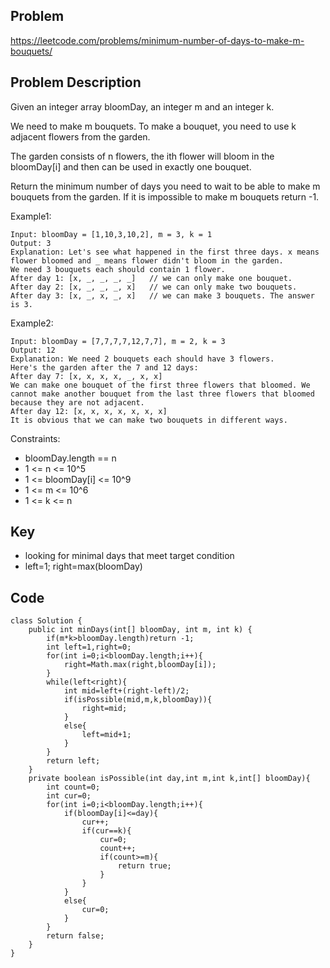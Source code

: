 ## Problem

https://leetcode.com/problems/minimum-number-of-days-to-make-m-bouquets/

## Problem Description

Given an integer array bloomDay, an integer m and an integer k.

We need to make m bouquets. To make a bouquet, you need to use k adjacent flowers from the garden.

The garden consists of n flowers, the ith flower will bloom in the bloomDay[i] and then can be used in exactly one bouquet.

Return the minimum number of days you need to wait to be able to make m bouquets from the garden. If it is impossible to make m bouquets return -1.

Example1:

```
Input: bloomDay = [1,10,3,10,2], m = 3, k = 1
Output: 3
Explanation: Let's see what happened in the first three days. x means flower bloomed and _ means flower didn't bloom in the garden.
We need 3 bouquets each should contain 1 flower.
After day 1: [x, _, _, _, _]   // we can only make one bouquet.
After day 2: [x, _, _, _, x]   // we can only make two bouquets.
After day 3: [x, _, x, _, x]   // we can make 3 bouquets. The answer is 3.
```

Example2:

```
Input: bloomDay = [7,7,7,7,12,7,7], m = 2, k = 3
Output: 12
Explanation: We need 2 bouquets each should have 3 flowers.
Here's the garden after the 7 and 12 days:
After day 7: [x, x, x, x, _, x, x]
We can make one bouquet of the first three flowers that bloomed. We cannot make another bouquet from the last three flowers that bloomed because they are not adjacent.
After day 12: [x, x, x, x, x, x, x]
It is obvious that we can make two bouquets in different ways.
```

Constraints:

- bloomDay.length == n
- 1 <= n <= 10^5
- 1 <= bloomDay[i] <= 10^9
- 1 <= m <= 10^6
- 1 <= k <= n

## Key

- looking for minimal days that meet target condition
- left=1; right=max(bloomDay)

## Code

```
class Solution {
    public int minDays(int[] bloomDay, int m, int k) {
        if(m*k>bloomDay.length)return -1;
        int left=1,right=0;
        for(int i=0;i<bloomDay.length;i++){
            right=Math.max(right,bloomDay[i]);
        }
        while(left<right){
            int mid=left+(right-left)/2;
            if(isPossible(mid,m,k,bloomDay)){
                right=mid;
            }
            else{
                left=mid+1;
            }
        }
        return left;
    }
    private boolean isPossible(int day,int m,int k,int[] bloomDay){
        int count=0;
        int cur=0;
        for(int i=0;i<bloomDay.length;i++){
            if(bloomDay[i]<=day){
                cur++;
                if(cur==k){
                    cur=0;
                    count++;
                    if(count>=m){
                        return true;
                    }
                }
            }
            else{
                cur=0;
            }
        }
        return false;
    }
}
```
